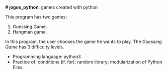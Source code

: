 <b># jogos_python</b>: games created with python

This program has two games:

01. Guessing Game.
02. Hangman game.

In this program, the user chooses the game he wants to play.
The <i> Guessing Game </i> has 3 difficulty levels.

- Programming language: python3
- Practice of:
conditions (if, for); 
random library; 
modularization of Python Files.

